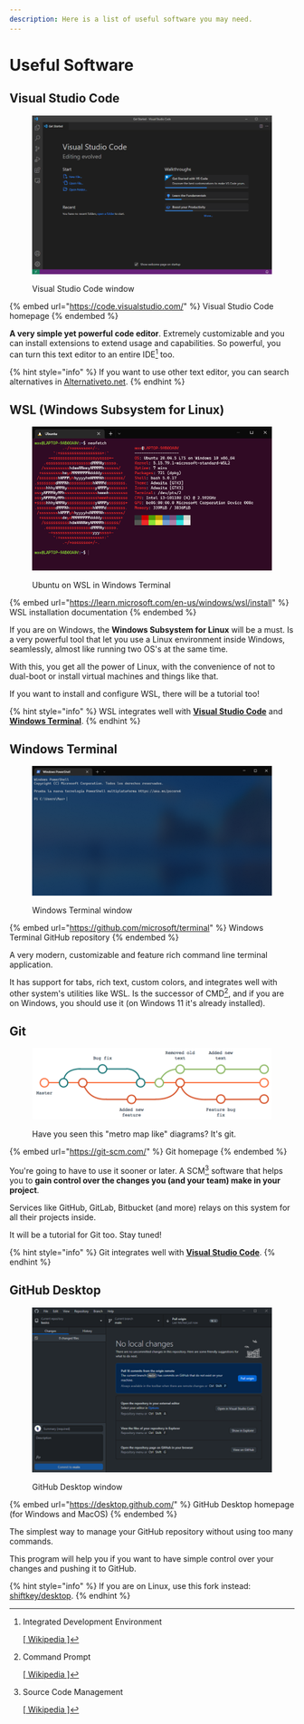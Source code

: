 ```yaml
---
description: Here is a list of useful software you may need.
---
```


# Useful Software

## Visual Studio Code

<figure><img src="../.gitbook/assets/vsc.png" alt=""><figcaption><p>Visual Studio Code window</p></figcaption></figure>

{% embed url="https://code.visualstudio.com/" %}
Visual Studio Code homepage
{% endembed %}

**A very simple yet powerful code editor**. Extremely customizable and you can install extensions to extend usage and capabilities. So powerful, you can turn this text editor to an entire IDE[^1] too.

{% hint style="info" %}
If you want to use other text editor, you can search alternatives in [Alternativeto.net](https://alternativeto.net/software/visual-studio-code/).
{% endhint %}

## WSL (Windows Subsystem for Linux)

<figure><img src="../.gitbook/assets/wsl.png" alt=""><figcaption><p>Ubuntu on WSL in Windows Terminal</p></figcaption></figure>

{% embed url="https://learn.microsoft.com/en-us/windows/wsl/install" %}
WSL installation documentation
{% endembed %}

If you are on Windows, the **Windows Subsystem for Linux** will be a must. Is a very powerful tool that let you use a Linux environment inside Windows, seamlessly, almost like running two OS's at the same time.

With this, you get all the power of Linux, with the convenience of not to dual-boot or install virtual machines and things like that.

If you want to install and configure WSL, there will be a tutorial too!

{% hint style="info" %}
WSL integrates well with [**Visual Studio Code**](useful-software.md#visual-studio-code) and [**Windows Terminal**](useful-software.md#windows-terminal).
{% endhint %}

## Windows Terminal

<figure><img src="../.gitbook/assets/wt.png" alt=""><figcaption><p>Windows Terminal window</p></figcaption></figure>

{% embed url="https://github.com/microsoft/terminal" %}
Windows Terminal GitHub repository
{% endembed %}

A very modern, customizable and feature rich command line terminal application.

It has support for tabs, rich text, custom colors, and integrates well with other system's utilities like WSL. Is the successor of CMD[^2], and if you are on Windows, you should use it (on Windows 11 it's already installed).

## Git

<figure><img src="../.gitbook/assets/git.png" alt=""><figcaption><p>Have you seen this "metro map like" diagrams? It's git.</p></figcaption></figure>

{% embed url="https://git-scm.com/" %}
Git homepage
{% endembed %}

You're going to have to use it sooner or later. A SCM[^3] software that helps you to **gain control over the changes you (and your team) make in your project**.

Services like GitHub, GitLab, Bitbucket (and more) relays on this system for all their projects inside.

It will be a tutorial for Git too. Stay tuned!

{% hint style="info" %}
Git integrates well with [**Visual Studio Code**](useful-software.md#visual-studio-code).
{% endhint %}

## GitHub Desktop

<figure><img src="../.gitbook/assets/ghd.png" alt=""><figcaption><p>GitHub Desktop window</p></figcaption></figure>

{% embed url="https://desktop.github.com/" %}
GitHub Desktop homepage (for Windows and MacOS)
{% endembed %}

The simplest way to manage your GitHub repository without using too many commands.

This program will help you if you want to have simple control over your changes and pushing it to GitHub.

{% hint style="info" %}
If you are on Linux, use this fork instead: [shiftkey/desktop](https://github.com/shiftkey/desktop).
{% endhint %}

[^1]: Integrated Development Environment

    [\[ Wikipedia \]](https://en.wikipedia.org/wiki/Integrated\_development\_environment)

[^2]: Command Prompt

    [\[ Wikipedia \]](https://en.wikipedia.org/wiki/Cmd.exe)

[^3]: Source Code Management

    [\[ Wikipedia \]](https://en.wikipedia.org/wiki/Version\_control)
